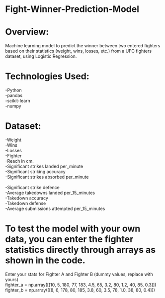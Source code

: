 # Fight-Winner-Prediction-Model

# Overview:
Machine learning model to predict the winner between two entered fighters based on their statistics (weight, wins, losses, etc.) from a UFC fighters dataset, using Logistic Regression.

# Technologies Used:<br> 
-Python<br>
-pandas<br> 
-scikit-learn<br> 
-numpy<br>

# Dataset:<br>
-Weight<br>
-Wins<br>
-Losses<br>
-Fighter<br> 
-Reach in cm.<br>
-Significant strikes landed per_minute<br>
-Significant striking accuracy<br>
-Significant strikes absorbed per_minute<br>  
-Significant strike defence<br>
-Average takedowns landed per_15_minutes<br>
-Takedown accuracy<br>
-Takedown defense<br>
-Average submissions attempted per_15_minutes<br>

# To test the model with your own data, you can enter the fighter statistics directly through arrays as shown in the code.<br>
Enter your stats for Fighter A and Fighter B (dummy values, replace with yours)<br>
fighter_a = np.array([[10, 5, 180, 77, 183, 4.5, 65, 3.2, 80, 1.2, 40, 85, 0.3]])<br>
fighter_b = np.array([[8, 6, 178, 80, 185, 3.8, 60, 3.5, 78, 1.0, 38, 80, 0.4]])<br>







